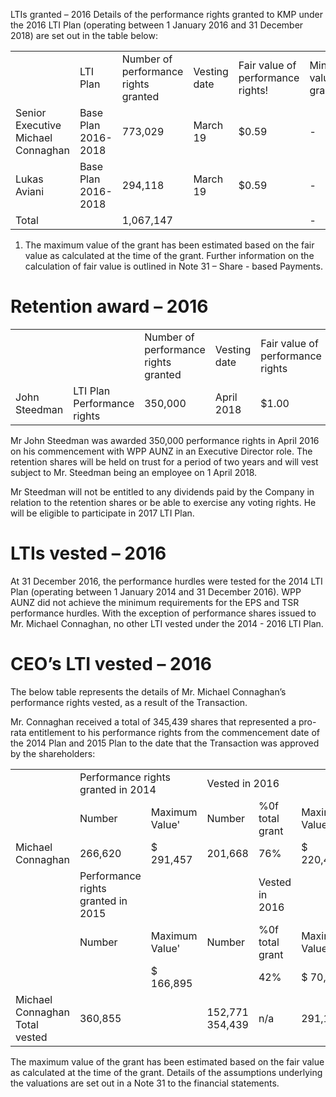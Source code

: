LTIs granted – 2016 Details of the performance rights granted to KMP under the 2016 LTI Plan (operating between 1 January 2016 and 31 December 2018) are set out in the table below:   

<table><tr><td></td><td>LTI Plan</td><td>Number of performance rights granted</td><td>Vesting date</td><td>Fair value of performance rights!</td><td>Minimum value of grant $</td><td>Maximum value of grant</td></tr><tr><td>Senior Executive Michael Connaghan</td><td>Base Plan 2016-2018</td><td>773,029</td><td>March 19</td><td>$0.59</td><td>-</td><td>456,087</td></tr><tr><td> Lukas Aviani</td><td>Base Plan 2016-2018</td><td>294,118</td><td>March 19</td><td>$0.59</td><td>-</td><td>173,530</td></tr><tr><td>Total</td><td></td><td>1,067,147</td><td></td><td></td><td>-</td><td>629,617</td></tr></table>

1. The maximum value of the grant has been estimated based on the fair value as calculated at the time of the grant. Further information on the calculation of fair value is outlined in Note 31 – Share - based Payments.

# Retention award – 2016

<table><tr><td></td><td></td><td>Number of performance rights granted</td><td>Vesting date</td><td>Fair value of performance rights</td><td>Minimum value of grant $</td><td>Maximum value of grant</td></tr><tr><td>John Steedman</td><td>LTI Plan Performance rights</td><td>350,000</td><td>April 2018</td><td>$1.00</td><td>-</td><td>$ 350,000</td></tr></table>

Mr John Steedman was awarded 350,000 performance rights in April 2016 on his commencement with WPP AUNZ in an Executive Director role. The retention shares will be held on trust for a period of two years and will vest subject to Mr. Steedman being an employee on 1 April 2018.

Mr Steedman will not be entitled to any dividends paid by the Company in relation to the retention shares or be able to exercise any voting rights. He will be eligible to participate in 2017 LTI Plan.

# LTIs vested – 2016

At 31 December 2016, the performance hurdles were tested for the 2014 LTI Plan (operating between 1 January 2014 and 31 December 2016). WPP AUNZ did not achieve the minimum requirements for the EPS and TSR performance hurdles. With the exception of performance shares issued to Mr. Michael Connaghan, no other LTI vested under the 2014 - 2016 LTI Plan.

# CEO’s LTI vested – 2016

The below table represents the details of Mr. Michael Connaghan’s performance rights vested, as a result of the Transaction.

Mr. Connaghan received a total of 345,439 shares that represented a pro-rata entitlement to his performance rights from the commencement date of the 2014 Plan and 2015 Plan to the date that the Transaction was approved by the shareholders:

<table><tr><td rowspan="2"></td><td colspan="2">Performance rights granted in 2014</td><td colspan="3">Vested in 2016</td><td colspan="3">Forfeited in 2016</td></tr><tr><td>Number</td><td>Maximum Value&#x27;</td><td>Number</td><td>%0f total grant</td><td>Maximum Value!</td><td>Number</td><td>%0f total grant</td><td>Maximum Value&#x27;</td></tr><tr><td>Michael Connaghan</td><td>266,620</td><td>$ 291,457</td><td>201,668</td><td>76%</td><td>$ 220,454</td><td>64,952</td><td>24%</td><td>$ 71,003</td></tr><tr><td rowspan="3"></td><td>Performance rights granted in 2015</td><td></td><td></td><td>Vested in 2016</td><td></td><td></td><td>Forfeited in 2016</td><td></td></tr><tr><td>Number</td><td>Maximum Value&#x27;</td><td>Number</td><td>%0f total grant</td><td>Maximum Value&#x27;</td><td>Number</td><td>%0f total grant</td><td>Maximum</td></tr><tr><td></td><td>$ 166,895</td><td></td><td>42%</td><td>$ 70,657</td><td></td><td></td><td>Value&#x27; $</td></tr><tr><td>Michael Connaghan Total vested</td><td>360,855</td><td></td><td>152,771 354,439</td><td>n/a</td><td>291,111</td><td></td><td></td><td></td></tr></table>

The maximum value of the grant has been estimated based on the fair value as calculated at the time of the grant. Details of the assumptions underlying the valuations are set out in a Note 31 to the financial statements.